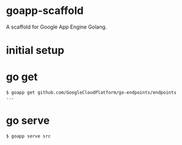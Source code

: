 # goapp-scaffold
A scaffold for Google App Engine Golang.

# initial setup

# go get

    $ goapp get github.com/GoogleCloudPlatform/go-endpoints/endpoints
    ...

# go serve

    $ goapp serve src
